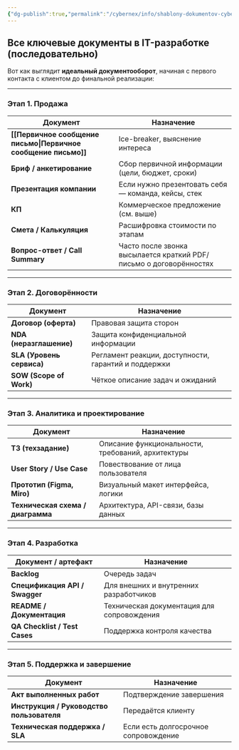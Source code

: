 ```yaml
---
{"dg-publish":true,"permalink":"/cybernex/info/shablony-dokumentov-cybernex/","dgPassFrontmatter":true,"created":"2025-07-16T13:51:42.585+08:00","updated":"2025-07-16T14:14:00.530+08:00"}
---
```



## **Все ключевые документы в IT-разработке (последовательно)**

Вот как выглядит **идеальный документооборот**, начиная с первого контакта с клиентом до финальной реализации:

---

### **Этап 1. Продажа**

| Документ                            | Назначение                                                         |
| ----------------------------------- | ------------------------------------------------------------------ |
| **[[Первичное сообщение  письмо\|Первичное сообщение  письмо]]** | Ice-breaker, выяснение интереса                                    |
| **Бриф / анкетирование**            | Сбор первичной информации (цели, бюджет, сроки)                    |
| **Презентация компании**            | Если нужно презентовать себя — команда, кейсы, стек                |
| **КП**                              | Коммерческое предложение (см. выше)                                |
| **Смета / Калькуляция**             | Расшифровка стоимости по этапам                                    |
| **Вопрос-ответ / Call Summary**     | Часто после звонка высылается краткий PDF/письмо о договорённостях |

---

### **Этап 2. Договорённости**

| Документ                  | Назначение                                           |
| ------------------------- | ---------------------------------------------------- |
| **Договор (оферта)**      | Правовая защита сторон                               |
| **NDA (неразглашение)**   | Защита конфиденциальной информации                   |
| **SLA (Уровень сервиса)** | Регламент реакции, доступности, гарантий и поддержки |
| **SOW (Scope of Work)**   | Чёткое описание задач и ожиданий                     |

---

### **Этап 3. Аналитика и проектирование**

|Документ|Назначение|
|---|---|
|**ТЗ (техзадание)**|Описание функциональности, требований, архитектуры|
|**User Story / Use Case**|Повествование от лица пользователя|
|**Прототип (Figma, Miro)**|Визуальный макет интерфейса, логики|
|**Техническая схема / диаграмма**|Архитектура, API-связи, базы данных|

---

### **Этап 4. Разработка**

|Документ / артефакт|Назначение|
|---|---|
|**Backlog**|Очередь задач|
|**Спецификация API / Swagger**|Для внешних и внутренних разработчиков|
|**README / Документация**|Техническая документация для сопровождения|
|**QA Checklist / Test Cases**|Поддержка контроля качества|

---

### **Этап 5. Поддержка и завершение**

|Документ|Назначение|
|---|---|
|**Акт выполненных работ**|Подтверждение завершения|
|**Инструкция / Руководство пользователя**|Передаётся клиенту|
|**Техническая поддержка / SLA**|Если есть долгосрочное сопровождение|